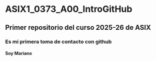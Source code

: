 # ASIX1_0373_A00_IntroGitHub
## Primer repositorio del curso 2025-26 de ASIX
### Es mi primera toma de contacto con github
#### Soy Mariano 


